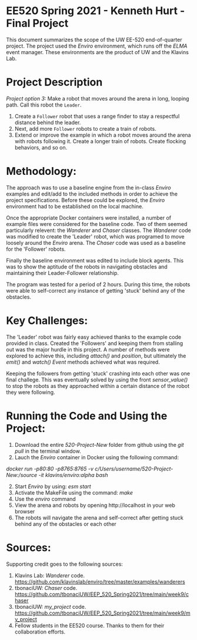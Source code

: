 # EE520 Spring 2021 - Kenneth Hurt - Final Project 
This document summarizes the scope of the UW EE-520 end-of-quarter project. The project used the _Enviro_ environment, which runs off the _ELMA_ event manager. These environments are the product of UW and the Klavins Lab.

# Project Description

*Project option 3:* Make a robot that moves around the arena in long, looping path. Call this robot the `Leader`.
   1. Create a `Follower` robot that uses a range finder to stay a respectful distance behind the leader.
   2. Next, add more `Follower` robots to create a train of robots.
   3. Extend or improve the example in which a robot moves around the arena with robots following it. Create a longer train of robots. Create flocking behaviors, and so on.

# Methodology:

The approach was to use a baseline engine from the in-class _Enviro_ examples and edit/add to the included methods in order to achieve the project specifications. Before these could be explored, the _Enviro_ environment had to be established on the local machine. 

Once the appropriate Docker containers were installed, a number of example files were considered for the baseline code. Two of them seemed particularly relevent: the _Wanderer_ and _Chaser_ classes. The _Wanderer_ code was modified to create the 'Leader' robot, which was programed to move loosely around the _Enviro_ arena. The _Chaser_ code was used as a baseline for the 'Follower' robots.

Finally the baseline environment was edited to include block agents. This was to show the aptitude of the robots in navigating obstacles and maintaining their Leader-Follower relationship.

The program was tested for a period of 2 hours. During this time, the robots were able to self-correct any instance of getting 'stuck' behind any of the obstacles.

# Key Challenges:

The 'Leader' robot was fairly easy achieved thanks to the example code provided in class. Created the 'Followers' and keeping them from stalling out was the major hurdle in this project. A number of methods were explored to achieve this, including _attach()_ and _position_, but ultimately the _emit()_ and _watch()_ _Event_ methods achieved what was required. 

Keeping the followers from getting 'stuck' crashing into each other was one final challege. This was eventually solved by using the front _sensor_value()_ to stop the robots as they approached within a certain distance of the robot they were following.

# Running the Code and Using the Project:

1. Download the entire _520-Project-New_ folder from github using the _git pull_ in the terminal window.
2. Lauch the _Enviro_ container in Docker using the following command: 
 
_docker run -p80:80 -p8765:8765 -v c/Users/_username_/520-Project-New:/source -it klavins/enviro:alpha bash_

2. Start _Enviro_ by using: _esm start_
3. Activate the MakeFile using the command: _make_
4. Use the _enviro_ command
5. View the arena and robots by opening http://localhost in your web browser
6. The robots will navigate the arena and self-correct after getting stuck behind any of the obstacles or each other

# Sources:

Supporting credit goes to the following sources:

1. Klavins Lab: _Wanderer_ code. https://github.com/klavinslab/enviro/tree/master/examples/wanderers
2. tbonaciUW: _Chaser_ code. https://github.com/tbonaciUW/EEP_520_Spring2021/tree/main/week9/chaser
3. tbonaciUW: _my_project_ code. https://github.com/tbonaciUW/EEP_520_Spring2021/tree/main/week9/my_project
4. Fellow students in the EE520 course. Thanks to them for their collaboration efforts.
